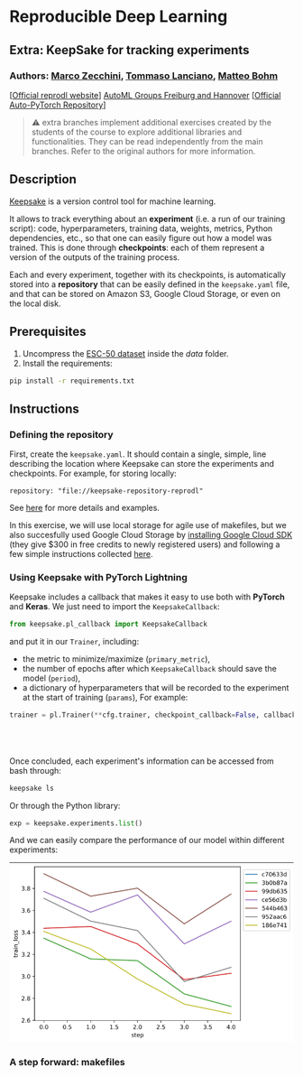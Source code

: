 # Reproducible Deep Learning
## Extra: KeepSake for tracking experiments
### Authors: [Marco Zecchini](https://github.com/marcozecchini), [Tommaso Lanciano](https://github.com/tlancian), [Matteo Bohm](https://github.com/matteoboh)

[[Official reprodl website](https://www.sscardapane.it/teaching/reproducibledl/)]
[AutoML Groups Freiburg and Hannover](http://www.automl.org/)
[[Official Auto-PyTorch Repository](https://github.com/automl/Auto-PyTorch/)]


> ⚠️ extra branches implement additional exercises created by the students of the 
> course to explore additional libraries and functionalities. They can be read 
> independently from the main branches. Refer to the original authors for more information.

## Description
[Keepsake](https://github.com/replicate/keepsake) is a version control tool for machine learning.

It allows to track everything about an **experiment** (i.e. a run of our training script): code, hyperparameters, training data, weights, metrics, Python dependencies, etc., so that one can easily figure out how a model was trained. This is done through **checkpoints**: each of them represent a version of the outputs of the training process.

Each and every experiment, together with its checkpoints, is automatically stored into a **repository** that can be easily defined in the ```keepsake.yaml``` file, and that can be stored on Amazon S3, Google Cloud Storage, or even on the local disk.

## Prerequisites

1. Uncompress the [ESC-50 dataset](https://github.com/karolpiczak/ESC-50) inside the *data* folder.
2. Install the requirements:

```bash
pip install -r requirements.txt
```
## Instructions

### Defining the repository
First, create the ```keepsake.yaml```. It should contain a single, simple, line describing the location where Keepsake can store the experiments and checkpoints.
For example, for storing locally:

```
repository: "file://keepsake-repository-reprodl"
```

See [here](https://keepsake.ai/docs/reference/yaml#repository) for more details and examples.

In this exercise, we will use local storage for agile use of makefiles, but we also succesfully used Google Cloud Storage by [installing Google Cloud SDK](https://cloud.google.com/sdk/docs) (they give $300 in free credits to newly registered users) and following a few simple instructions collected [here](https://keepsake.ai/docs/guides/cloud-storage).

### Using Keepsake with PyTorch Lightning
Keepsake includes a callback that makes it easy to use both with **PyTorch** and **Keras**.
We just need to import the ```KeepsakeCallback```:

```python
from keepsake.pl_callback import KeepsakeCallback
```

and put it in our ```Trainer```, including:
- the metric to minimize/maximize (```primary_metric```),
- the number of epochs after which ```KeepsakeCallback``` should save the model (```period```),
- a dictionary of hyperparameters that will be recorded to the experiment at the start of training (```params```),
For example:

```python
trainer = pl.Trainer(**cfg.trainer, checkpoint_callback=False, callbacks=[KeepsakeCallback(primary_metric=("train_loss", "minimize"), period=1, 
                                                                                           params =  {"base_filters": cfg['model']["base_filters"], 
                                                                                                      'n_classes': cfg['model']['n_classes'], 
                                                                                                      'learning_rate': cfg['model']['optimizer']['lr']})])
```

Once concluded, each experiment's information can be accessed from bash through:

```bash
keepsake ls
```
Or through the Python library:
```python
exp = keepsake.experiments.list()
```

And we can easily compare the performance of our model within different experiments:

![](train_loss.png)


### A step forward: makefiles

